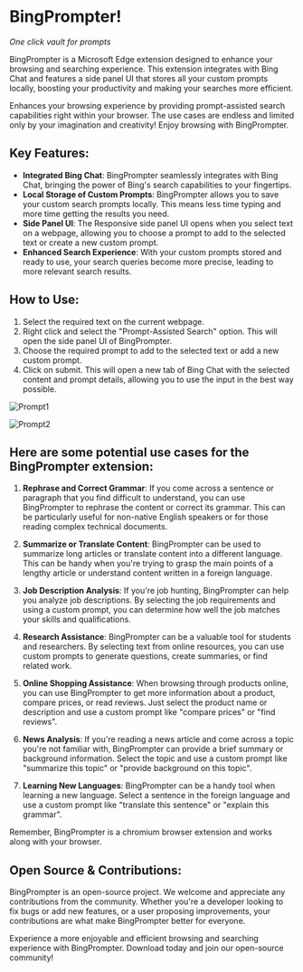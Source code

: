 # BingPrompter!

_One click vault for prompts_

BingPrompter is a Microsoft Edge extension designed to enhance your browsing and searching experience. This extension integrates with Bing Chat and features a side panel UI that stores all your custom prompts locally, boosting your productivity and making your searches more efficient.

Enhances your browsing experience by providing prompt-assisted search capabilities right within your browser. The use cases are endless and limited only by your imagination and creativity! Enjoy browsing with BingPrompter.


## Key Features:
- **Integrated Bing Chat**: BingPrompter seamlessly integrates with Bing Chat, bringing the power of Bing's search capabilities to your fingertips.
- **Local Storage of Custom Prompts**: BingPrompter allows you to save your custom search prompts locally. This means less time typing and more time getting the results you need.
- **Side Panel UI**: The Responsive side panel UI opens when you select text on a webpage, allowing you to choose a prompt to add to the selected text or create a new custom prompt.
- **Enhanced Search Experience**: With your custom prompts stored and ready to use, your search queries become more precise, leading to more relevant search results.

## How to Use:
1. Select the required text on the current webpage.
2. Right click and select the "Prompt-Assisted Search" option. This will open the side panel UI of BingPrompter.
3. Choose the required prompt to add to the selected text or add a new custom prompt.
4. Click on submit. This will open a new tab of Bing Chat with the selected content and prompt details, allowing you to use the input in the best way possible.
   

![Prompt1](https://github.com/aabeing/BingPrompter/assets/49649994/e37c9e9d-bfe7-4066-a92a-168c45a07cea)


![Prompt2](https://github.com/aabeing/BingPrompter/assets/49649994/90ae3994-36f3-4e17-90d9-ad1d1239f475)


## Here are some potential use cases for the BingPrompter extension:

1. **Rephrase and Correct Grammar**: If you come across a sentence or paragraph that you find difficult to understand, you can use BingPrompter to rephrase the content or correct its grammar. This can be particularly useful for non-native English speakers or for those reading complex technical documents.

2. **Summarize or Translate Content**: BingPrompter can be used to summarize long articles or translate content into a different language. This can be handy when you're trying to grasp the main points of a lengthy article or understand content written in a foreign language.

3. **Job Description Analysis**: If you're job hunting, BingPrompter can help you analyze job descriptions. By selecting the job requirements and using a custom prompt, you can determine how well the job matches your skills and qualifications.

4. **Research Assistance**: BingPrompter can be a valuable tool for students and researchers. By selecting text from online resources, you can use custom prompts to generate questions, create summaries, or find related work.

5. **Online Shopping Assistance**: When browsing through products online, you can use BingPrompter to get more information about a product, compare prices, or read reviews. Just select the product name or description and use a custom prompt like "compare prices" or "find reviews".

6. **News Analysis**: If you're reading a news article and come across a topic you're not familiar with, BingPrompter can provide a brief summary or background information. Select the topic and use a custom prompt like "summarize this topic" or "provide background on this topic".


7. **Learning New Languages**:  BingPrompter can be a handy tool when learning a new language. Select a sentence in the foreign language and use a custom prompt like "translate this sentence" or "explain this grammar".

Remember, BingPrompter is a chromium browser extension and works along with your browser.


## Open Source & Contributions:
BingPrompter is an open-source project. We welcome and appreciate any contributions from the community. Whether you're a developer looking to fix bugs or add new features, or a user proposing improvements, your contributions are what make BingPrompter better for everyone.

Experience a more enjoyable and efficient browsing and searching experience with BingPrompter. Download today and join our open-source community!
